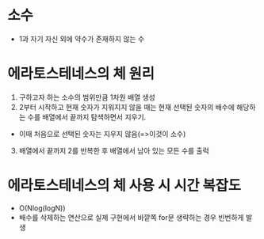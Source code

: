 # 소수
- 1과 자기 자신 외에 약수가 존재하지 않는 수

# 에라토스테네스의 체 원리 
1. 구하고자 하는 소수의 범위만큼 1차원 배열 생성
2. 2부터 시작하고 현재 숫자가 지워지지 않을 때는 현재 선택된 숫자의 배수에 해당하는 수를 배열에서 끝까지 탐색하면서 지우기.
- 이때 처음으로 선택된 숫자는 지우지 않음(=>이것이 소수)
3. 배열에서 끝까지 2를 반복한 후 배열에서 남아 있는 모든 수를 출럭

# 에라토스테네스의 체 사용 시 시간 복잡도
- O(Nlog(logN))
- 배수를 삭제하는 연산으로 실제 구현에서 바깥쪽 for문 생략하는 경우 빈번하게 발생
